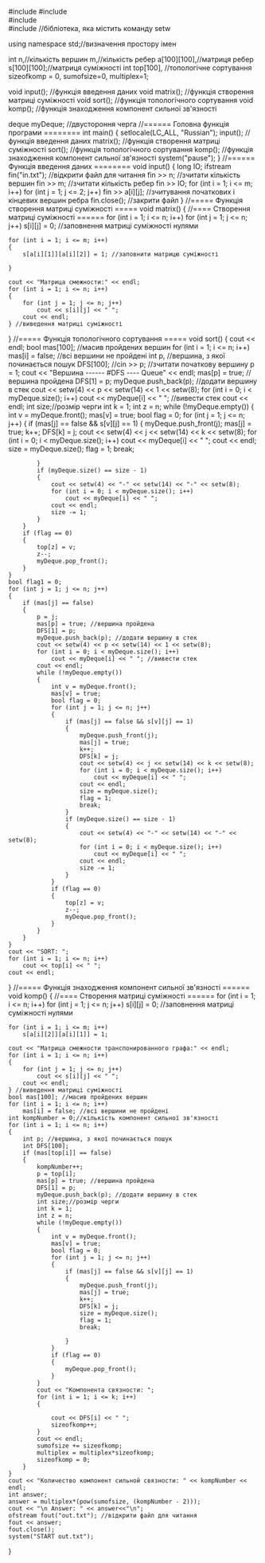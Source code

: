 #include<iostream> 
#include<deque>  
#include <fstream>  
#include <iomanip> //бібліотека, яка містить команду setw

using namespace std;//визначення простору імен

int n,//кількість вершин
m,//кількість ребер
a[100][100],//матриця ребер
s[100][100];//матриця суміжності
int top[100], //топологічне сортування
sizeofkomp = 0, sumofsize=0, multiplex=1;

void input(); //функція введення даних
void matrix(); //функція створення матриці суміжності
void sort(); //функція топологічного сортування
void komp(); //функція знаходження компонент сильної зв'язності

deque<int> myDeque; //двустороння черга
//====== Головна функція програми ========
int main()
{
	setlocale(LC_ALL, "Russian");
	input(); //функція введення даних
	matrix(); //функція створення матриці суміжності
	sort(); //функція топологічного сортування
	komp(); //функція знаходження компонент сильної зв'язності
	system("pause");
}
//====== Функція введення даних ========
void input()
{
	long IO;
	ifstream fin("in.txt"); //відкрити файл для читання
	fin >> n; //зчитати кількість вершин
	fin >> m; //зчитати кількість ребер
	fin >> IO;
	for (int i = 1; i <= m; i++)
	for (int j = 1; j <= 2; j++)
		fin >> a[i][j]; //зчитування початкових і кінцевих вершин ребра
	fin.close(); //закрити файл
}
//===== Функція створення матриці суміжності =====
void matrix()
{
	//==== Створення матриці суміжності ======
	for (int i = 1; i <= n; i++)
	for (int j = 1; j <= n; j++)
		s[i][j] = 0; //заповнення матриці суміжності нулями

	for (int i = 1; i <= m; i++)
	{
		s[a[i][1]][a[i][2]] = 1; //заповнити матрицю суміжності

	}

	cout << "Матрица смежности:" << endl;
	for (int i = 1; i <= n; i++)
	{
		for (int j = 1; j <= n; j++)
			cout << s[i][j] << " ";
		cout << endl;
	} //виведення матриці суміжності
}
//===== Функція топологічного сортування =====
void sort()
{
	cout << endl;
	bool mas[100]; //масив пройдених вершин
	for (int i = 1; i <= n; i++)
		mas[i] = false; //всі вершини не пройдені
	int p, //вершина, з якої починається пошук
		DFS[100];
	//cin >> p; //зчитати початкову вершину
	p = 1;
	cout << "Вершина ------ #DFS ---- Queue" << endl;
	mas[p] = true; //вершина пройдена
	DFS[1] = p;
	myDeque.push_back(p); //додати вершину в стек
	cout << setw(4) << p << setw(14) << 1 << setw(8);
	for (int i = 0; i < myDeque.size(); i++)
		cout << myDeque[i] << " "; //вивести стек
	cout << endl;
	int size;//розмір черги
	int k = 1;
	int z = n;
	while (!myDeque.empty())
	{
		int v = myDeque.front();
		mas[v] = true;
		bool flag = 0;
		for (int j = 1; j <= n; j++)
		{
			if (mas[j] == false && s[v][j] == 1)
			{
				myDeque.push_front(j);
				mas[j] = true;
				k++;
				DFS[k] = j;
				cout << setw(4) << j << setw(14) << k << setw(8);
				for (int i = 0; i < myDeque.size(); i++)
					cout << myDeque[i] << " ";
				cout << endl;
				size = myDeque.size();
				flag = 1;
				break;

			}
			if (myDeque.size() == size - 1)
			{
				cout << setw(4) << "-" << setw(14) << "-" << setw(8);
				for (int i = 0; i < myDeque.size(); i++)
					cout << myDeque[i] << " ";
				cout << endl;
				size -= 1;
			}
		}
		if (flag == 0)
		{
			top[z] = v;
			z--;
			myDeque.pop_front();
		}
	}
	bool flag1 = 0;
	for (int j = 1; j <= n; j++)
	{
		if (mas[j] == false)
		{
			p = j;
			mas[p] = true; //вершина пройдена
			DFS[1] = p;
			myDeque.push_back(p); //додати вершину в стек
			cout << setw(4) << p << setw(14) << 1 << setw(8);
			for (int i = 0; i < myDeque.size(); i++)
				cout << myDeque[i] << " "; //вивести стек
			cout << endl;
			while (!myDeque.empty())
			{
				int v = myDeque.front();
				mas[v] = true;
				bool flag = 0;
				for (int j = 1; j <= n; j++)
				{
					if (mas[j] == false && s[v][j] == 1)
					{
						myDeque.push_front(j);
						mas[j] = true;
						k++;
						DFS[k] = j;
						cout << setw(4) << j << setw(14) << k << setw(8);
						for (int i = 0; i < myDeque.size(); i++)
							cout << myDeque[i] << " ";
						cout << endl;
						size = myDeque.size();
						flag = 1;
						break;
					}
					if (myDeque.size() == size - 1)
					{
						cout << setw(4) << "-" << setw(14) << "-" << setw(8);
						for (int i = 0; i < myDeque.size(); i++)
							cout << myDeque[i] << " ";
						cout << endl;
						size -= 1;
					}
				}
				if (flag == 0)
				{
					top[z] = v;
					z--;
					myDeque.pop_front();
				}
			}
		}
	}
	cout << "SORT: ";
	for (int i = 1; i <= n; i++)
		cout << top[i] << " ";
	cout << endl;
}
//===== Функція знаходження компонент сильної зв'язності ======
void komp()
{
	//==== Створення матриці суміжності ======
	for (int i = 1; i <= n; i++)
	for (int j = 1; j <= n; j++)
		s[i][j] = 0; //заповнення матриці суміжності нулями

	for (int i = 1; i <= m; i++)
		s[a[i][2]][a[i][1]] = 1;

	cout << "Матрица смежности транспонированного графа:" << endl;
	for (int i = 1; i <= n; i++)
	{
		for (int j = 1; j <= n; j++)
			cout << s[i][j] << " ";
		cout << endl;
	} //виведення матриці суміжності
	bool mas[100]; //масив пройдених вершин
	for (int i = 1; i <= n; i++)
		mas[i] = false; //всі вершини не пройдені
	int kompNumber = 0;//кількість компонент сильної зв'язності
	for (int i = 1; i <= n; i++)
	{
		int p; //вершина, з якої починається пошук
		int DFS[100];
		if (mas[top[i]] == false)
		{
			kompNumber++;
			p = top[i];
			mas[p] = true; //вершина пройдена
			DFS[1] = p;
			myDeque.push_back(p); //додати вершину в стек
			int size;//розмір черги
			int k = 1;
			int z = n;
			while (!myDeque.empty())
			{
				int v = myDeque.front();
				mas[v] = true;
				bool flag = 0;
				for (int j = 1; j <= n; j++)
				{
					if (mas[j] == false && s[v][j] == 1)
					{
						myDeque.push_front(j);
						mas[j] = true;
						k++;
						DFS[k] = j;
						size = myDeque.size();
						flag = 1;
						break;

					}
				}
				if (flag == 0)
				{
					myDeque.pop_front();
				}
			}
			cout << "Компонента связности: ";
			for (int i = 1; i <= k; i++)
			{

				cout << DFS[i] << " ";
				sizeofkomp++;
			}
			cout << endl;
			sumofsize += sizeofkomp;
			multiplex = multiplex*sizeofkomp;
			sizeofkomp = 0;
		}
	}
	cout << "Количество компонент сильной связности: " << kompNumber << endl;
	int answer;
	answer = multiplex*(pow(sumofsize, (kompNumber - 2)));
	cout << "\n Answer: " << answer<<"\n";
	ofstream fout("out.txt"); //відкрити файл для читання
	fout << answer;
	fout.close();
	system("START out.txt");
}
